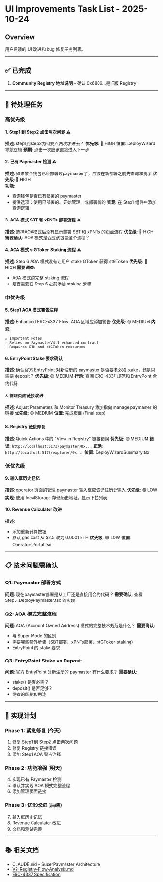 # UI Improvements Task List - 2025-10-24

## Overview
用户反馈的 UI 改进和 bug 修复任务列表。

---

## ✅ 已完成
1. **Community Registry 地址说明** - 确认 0x6806...是旧版 Registry

---

## 📝 待处理任务

### 高优先级

#### 1. Step1 到 Step2 点击两次问题 ⚠️
**描述**: step1到step2为何要点两次才进去？
**优先级**: 🔴 HIGH
**位置**: DeployWizard 导航逻辑
**预期**: 点击一次应该直接进入下一步

#### 2. 已有 Paymaster 检测 ⚠️
**描述**: 如果某个钱包已经部署过paymaster了，应该在新部署之前先查询和提示
**优先级**: 🔴 HIGH  
**功能**: 
- 查询钱包是否已有部署的 paymaster
- 提供选项：使用已部署的、开始管理、或部署新的
**实现**: 在 Step1 组件中添加查询逻辑

#### 3. AOA 模式 SBT 和 xPNTs 部署流程 ⚠️
**描述**: 选择AOA模式后没有显示部署 SBT 和 xPNTs 的页面流程
**优先级**: 🔴 HIGH
**需要确认**: AOA 模式是否应该包含这个流程？

#### 4. AOA 模式 stGToken Staking 流程 ⚠️
**描述**: Step 6 AOA 模式没有让用户 stake GToken 获得 stGToken
**优先级**: 🔴 HIGH
**需要调查**: 
- AOA 模式的完整 staking 流程
- 是否需要在 Step 6 之前添加 staking 步骤

### 中优先级

#### 5. Step1 AOA 模式警告注释
**描述**: Enhanced ERC-4337 Flow: AOA 区域应添加警告
**优先级**: 🟡 MEDIUM
**内容**:
```
⚠️ Important Notes
- Relies on PaymasterV4.1 enhanced contract  
- Requires ETH and stGToken resources
```

#### 6. EntryPoint Stake 要求确认
**描述**: 确认官方 EntryPoint 对新注册的 paymaster 是否要求必须 stake，还是只需要 deposit？
**优先级**: 🟡 MEDIUM
**行动**: 查阅 ERC-4337 规范和 EntryPoint 合约代码

#### 7. 管理页面链接改进
**描述**: Adjust Parameters 和 Monitor Treasury 添加指向 manage paymaster 的链接
**优先级**: 🟡 MEDIUM
**位置**: 完成页面 (Final step)

#### 8. Registry 链接修复
**描述**: Quick Actions 中的 "View in Registry" 链接错误
**优先级**: 🟡 MEDIUM
**错误**: `http://localhost:5173/paymaster/0x...`
**正确**: `http://localhost:5173/explorer/0x...`
**位置**: DeployWizardSummary.tsx

### 低优先级

#### 9. 输入框历史记忆
**描述**: operator 页面的管理 paymaster 输入框应该记住历史输入
**优先级**: 🟢 LOW
**实现**: 使用 localStorage 存储历史地址，显示下拉列表

#### 10. Revenue Calculator 改进
**描述**: 
- 添加重新计算按钮
- 默认 gas cost 从 $2.5 改为 0.0001 ETH
**优先级**: 🟢 LOW
**位置**: OperatorsPortal.tsx

---

## 📋 技术问题需确认

### Q1: Paymaster 部署方式
**问题**: 现在paymaster部署是从工厂还是直接用合约代码？
**需要确认**: 查看 Step3_DeployPaymaster.tsx 的实现

### Q2: AOA 模式完整流程
**问题**: AOA (Account Owned Address) 模式的完整技术规范是什么？
**需要确认**: 
- 与 Super Mode 的区别
- 需要哪些额外步骤（SBT部署、xPNTs部署、stGToken staking）
- EntryPoint 的 stake 要求

### Q3: EntryPoint Stake vs Deposit
**问题**: 官方 EntryPoint 对新注册的 paymaster 有什么要求？
**需要确认**:
- stake() 是否必需？
- deposit() 是否足够？
- 两者的区别和用途

---

## 🔧 实现计划

### Phase 1: 紧急修复 (今天)
1. 修复 Step1 到 Step2 点击两次问题
2. 修复 Registry 链接错误  
3. 添加 Step1 AOA 警告注释

### Phase 2: 功能增强 (明天)
4. 实现已有 Paymaster 检测
5. 确认并实现 AOA 模式完整流程
6. 添加管理页面链接

### Phase 3: 优化改进 (后续)
7. 输入框历史记忆
8. Revenue Calculator 改进
9. 文档和测试完善

---

## 📚 相关文档
- [CLAUDE.md - SuperPaymaster Architecture](/Volumes/UltraDisk/Dev2/aastar/SuperPaymaster/CLAUDE.md)
- [V2-Registry-Flow-Analysis.md](/Volumes/UltraDisk/Dev2/aastar/registry/docs/V2-Registry-Flow-Analysis.md)
- [ERC-4337 Specification](https://eips.ethereum.org/EIPS/eip-4337)

